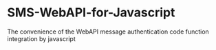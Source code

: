 # SMS-WebAPI-for-Javascript
The convenience of the WebAPI message authentication code function integration by javascript
